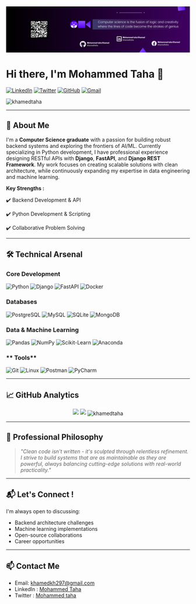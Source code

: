 ![Alt text](github.png)

# Hi there, I'm Mohammed Taha 👋

[![LinkedIn](https://img.shields.io/badge/LinkedIn-0A66C2?style=for-the-badge&logo=linkedin&logoColor=white)](https://www.linkedin.com/in/khamedtaha/)
[![Twitter](https://img.shields.io/badge/X-000000?style=for-the-badge&logo=x&logoColor=white)](https://x.com/khamedtaha)
[![GitHub](https://img.shields.io/badge/GitHub-181717?style=for-the-badge&logo=github&logoColor=white)](https://github.com/khamedtaha)
[![Gmail](https://img.shields.io/badge/Gmail-EA4335?style=for-the-badge&logo=gmail&logoColor=white)](mailto:khamedkh297@gmail.com)

<p align="left"> <img src="https://komarev.com/ghpvc/?username=khamedtaha&label=Profile%20views&color=0e75b6&style=flat" alt="khamedtaha" /> </p>

---

## 🚀 About Me

I'm a **Computer Science graduate** with a passion for building robust backend systems and exploring the frontiers of AI/ML. Currently specializing in Python development, I have professional experience designing RESTful APIs with **Django**, **FastAPI**, and **Django REST Framework**. My work focuses on creating scalable solutions with clean architecture, while continuously expanding my expertise in data engineering and machine learning.

**Key Strengths :**  

✔️ Backend Development & API 

✔️ Python Development & Scripting  

✔️ Collaborative Problem Solving  

---

## 🛠️ Technical Arsenal

### **Core Development**
![Python](https://img.shields.io/badge/Python-3776AB?style=flat&logo=python&logoColor=white)
![Django](https://img.shields.io/badge/Django-092E20?style=flat&logo=django&logoColor=white)
![FastAPI](https://img.shields.io/badge/FastAPI-009688?style=flat&logo=fastapi&logoColor=white)
![Docker](https://img.shields.io/badge/Docker-2496ED?style=flat&logo=docker&logoColor=white)

### **Databases**
![PostgreSQL](https://img.shields.io/badge/PostgreSQL-4169E1?style=flat&logo=postgresql&logoColor=white)
![MySQL](https://img.shields.io/badge/MySQL-4479A1?style=flat&logo=mysql&logoColor=white)
![SQLite](https://img.shields.io/badge/SQLite-003B57?style=flat&logo=sqlite&logoColor=white)
![MongoDB](https://img.shields.io/badge/MongoDB-47A248?style=flat&logo=mongodb&logoColor=white)

### **Data & Machine Learning**
![Pandas](https://img.shields.io/badge/Pandas-150458?style=flat&logo=pandas&logoColor=white)
![NumPy](https://img.shields.io/badge/NumPy-013243?style=flat&logo=numpy&logoColor=white)
![Scikit-Learn](https://img.shields.io/badge/Scikit_Learn-F7931E?style=flat&logo=scikit-learn&logoColor=white)
![Anaconda](https://img.shields.io/badge/Anaconda-44A833?style=flat&logo=anaconda&logoColor=white)

### ** Tools**
![Git](https://img.shields.io/badge/Git-F05032?style=flat&logo=git&logoColor=white)
![Linux](https://img.shields.io/badge/Linux-FCC624?style=flat&logo=linux&logoColor=black)
![Postman](https://img.shields.io/badge/Postman-FF6C37?style=flat&logo=postman&logoColor=white)
![PyCharm](https://img.shields.io/badge/PyCharm-000000?style=flat&logo=pycharm&logoColor=white)



---

## 📈 GitHub Analytics

<p align="center">
  <img height="180em" src="https://github-readme-stats.vercel.app/api?username=khamedtaha&show_icons=true&theme=algolia&include_all_commits=true&count_private=true"/>
  <img height="180em" src="https://github-readme-stats.vercel.app/api/top-langs/?username=khamedtaha&layout=compact&theme=algolia&langs_count=6"/>
<img align="center" src="https://github-readme-streak-stats.herokuapp.com/?user=khamedtaha&&theme=tokyonight" alt="khamedtaha" />  
</p>



---

## 🌟 Professional Philosophy

> *"Clean code isn't written - it's sculpted through relentless refinement. I strive to build systems that are as maintainable as they are powerful, always balancing cutting-edge solutions with real-world practicality."*

---

## 📬 Let's Connect !

I'm always open to discussing:
- Backend architecture challenges
- Machine learning implementations
- Open-source collaborations
- Career opportunities


---


## 📫 Contact Me

- Email: [khamedkh297@gmail.com](mailto:khamedkh297@gmail.com)
- LinkedIn : [Mohammed Taha](https://www.linkedin.com/in/khamedtaha/)
- Twitter  : [Mohammed taha](https://x.com/khamedtaha)
